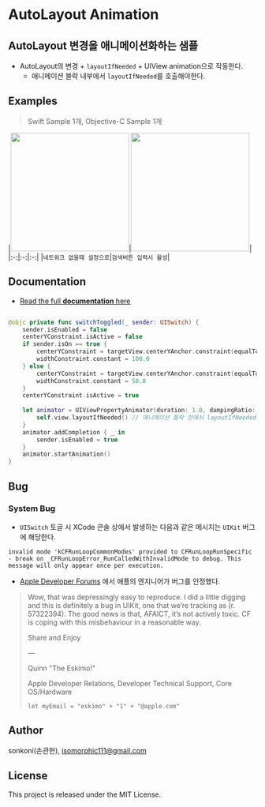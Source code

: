 # AutoLayout Animation 

## AutoLayout 변경을 애니메이션화하는 샘플
- AutoLayout의 변경 + `layoutIfNeeded` + UIView animation으로 작동한다.
    - 애니메이션 블락 내부에서 `layoutIfNeeded`를 호출해야한다. 

## Examples
> Swift Sample 1개, Objective-C Sample 1개


|<img width=240 src="https://user-images.githubusercontent.com/46439995/185067434-c71f35dd-3db5-41c9-ad73-39c3301043b1.gif">|<img width=240 src="https://user-images.githubusercontent.com/46439995/185071000-b96ddd72-52df-45b8-858f-3a065a438708.gif">|
|:-:|:-:|:-:|
|`네트워크 없을때 설정으로`|`검색버튼 입력시 활성`| 

## Documentation

- [Read the full **documentation** here](http://wiki.mulgrim.net/page/Api:UIKit/UIView/-_layoutIfNeeded)

```swift

@objc private func switchToggled(_ sender: UISwitch) {
    sender.isEnabled = false
    centerYConstraint.isActive = false
    if sender.isOn == true {
        centerYConstraint = targetView.centerYAnchor.constraint(equalTo: view.centerYAnchor)
        widthConstraint.constant = 100.0
    } else {
        centerYConstraint = targetView.centerYAnchor.constraint(equalTo: view.safeAreaLayoutGuide.bottomAnchor, constant: -50.0)
        widthConstraint.constant = 50.0
    }
    centerYConstraint.isActive = true
        
    let animator = UIViewPropertyAnimator(duration: 1.0, dampingRatio: 0.4) {
        self.view.layoutIfNeeded() // 애니메이션 블락 안에서 layoutIfNeeded 메서드를 호출해야한다. 
    }
    animator.addCompletion { _ in
        sender.isEnabled = true
    }
    animator.startAnimation()
}

```

## Bug
### System Bug
- `UISwitch` 토글 시 XCode 콘솔 상에서 발생하는 다음과 같은 메시지는 `UIKit` 버그에 해당한다.
```
invalid mode 'kCFRunLoopCommonModes' provided to CFRunLoopRunSpecific - break on _CFRunLoopError_RunCalledWithInvalidMode to debug. This message will only appear once per execution.
```
- [Apple Developer Forums](https://developer.apple.com/forums/thread/132035?answerId=416935022#416935022) 에서 애플의 엔지니어가 버그를 인정했다.
> Wow, that was depressingly easy to reproduce. I did a little digging and this is definitely a bug in UIKit, one that we’re tracking as (r. 57322394). The good news is that, AFAICT, it’s not actively toxic. CF is coping with this misbehaviour in a reasonable way.
>
> Share and Enjoy
>
>   —
>
> Quinn "The Eskimo!"
>
> Apple Developer Relations, Developer Technical Support, Core OS/Hardware
>  ```
>  let myEmail = "eskimo" + "1" + "@apple.com"
>  ```


## Author

sonkoni(손관현), isomorphic111@gmail.com 

## License

This project is released under the MIT License.

